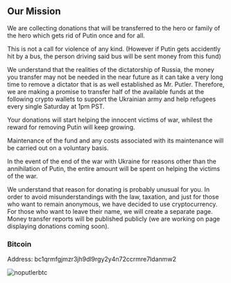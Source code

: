 ## Our Mission

We are collecting donations that will be transferred to the hero or family of the hero which gets rid of Putin once and for all.

This is not a call for violence of any kind. (However if Putin gets accidently hit by a bus, the person driving said bus will be sent money from this fund)

We understand that the realities of the dictatorship of Russia, the money you transfer may not be needed in the near future as it can take a very long time to remove a dictator that is as well established as Mr. Putler.
Therefore, we are making a promise to transfer half of the available funds at the following crypto wallets to support the Ukrainian army and help refugees every single Saturday at 1pm PST.

Your donations will start helping the innocent victims of war, whilest the reward for removing Putin will keep growing.

Maintenance of the fund and any costs associated with its maintenance will be carried out on a voluntary basis. 

In the event of the end of the war with Ukraine for reasons other than the annihilation of Putin, the entire amount will be spent on helping the victims of the war.

We understand that reason for donating is probably unusual for you. In order to avoid misunderstandings with the law, taxation, and just for those who want to remain anonymous, we have decided to use cryptocurrency. For those who want to leave their name, we will create a separate page. Money transfer reports will be published publicly (we are working on page displaying donations coming soon).

### Bitcoin
Address: bc1qrmfgjmzr3jh9dl9rgy2y4n72ccrmre7ldanmw2

![noputlerbtc](https://user-images.githubusercontent.com/5841757/156459011-77ee7923-fece-41ed-b907-fa9367107462.png)
